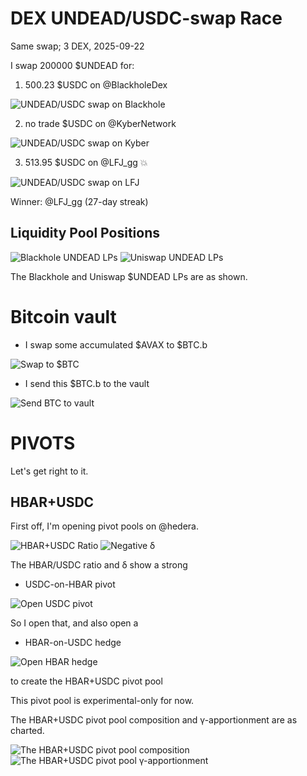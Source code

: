 # DEX UNDEAD/USDC-swap Race 

Same swap; 3 DEX, 2025-09-22 

I swap 200000 $UNDEAD for: 

1. 500.23 $USDC on @BlackholeDex 

![UNDEAD/USDC swap on Blackhole](imgs/01a-blackhole.png) 

2. no trade $USDC on @KyberNetwork 

![UNDEAD/USDC swap on Kyber](imgs/01b-kyber.png) 

3. 513.95 $USDC on @LFJ_gg 💥 

![UNDEAD/USDC swap on LFJ](imgs/01c-lfj.png) 

Winner: @LFJ_gg (27-day streak) 

## Liquidity Pool Positions 

![Blackhole UNDEAD LPs](imgs/02a-blackhole-lps.png) 
![Uniswap UNDEAD LPs](imgs/02b-uniswap-lps.png) 

The Blackhole and Uniswap $UNDEAD LPs are as shown. 

# Bitcoin vault 

* I swap some accumulated $AVAX to $BTC.b 

![Swap to $BTC](imgs/03a-swap.png) 

* I send this $BTC.b to the vault 

![Send BTC to vault](imgs/03b-sned.png) 

# PIVOTS

Let's get right to it.

## HBAR+USDC

First off, I'm opening pivot pools on @hedera. 

![HBAR+USDC Ratio](imgs/04a-ratio.png) 
![Negative δ](imgs/04b-delta.png) 

The HBAR/USDC ratio and δ show a strong

* USDC-on-HBAR pivot

![Open USDC pivot](imgs/04c-open-usdc-pivot.png) 

So I open that, and also open a 

* HBAR-on-USDC hedge

![Open HBAR hedge](imgs/04d-open-hbar-hedge.png) 

to create the HBAR+USDC pivot pool

This pivot pool is experimental-only for now.

The HBAR+USDC pivot pool composition and γ-apportionment are as charted. 

![The HBAR+USDC pivot pool composition](imgs/05a-comp.png) 
![The HBAR+USDC pivot pool γ-apportionment](imgs/05b-apport.png) 

